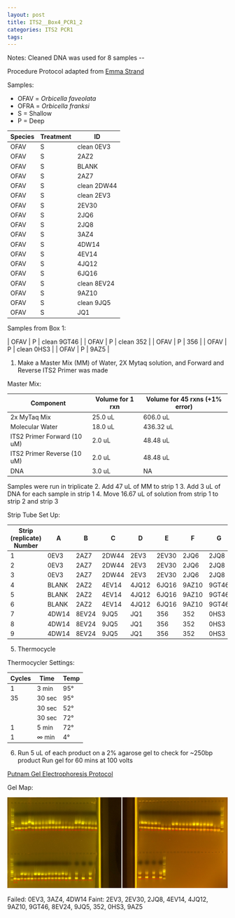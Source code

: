 ```yaml
---
layout: post
title: ITS2__Box4_PCR1_2
categories: ITS2 PCR1
tags:
---
```






Notes:
Cleaned DNA was used for 8 samples --


Procedure
Protocol adapted from [Emma Strand](https://emmastrand.github.io/EmmaStrand_Notebook/ITS2-Sequencing-Protocol/)

Samples:
- OFAV = *Orbicella faveolata*
- OFRA = *Orbicella franksi*
- S = Shallow
- P = Deep

| Species | Treatment | ID          |
|---------|-----------|-------------|
| OFAV    | S         | clean 0EV3  |
| OFAV    | S         | 2AZ2        |
| OFAV    | S         | BLANK       |
| OFAV    | S         | 2AZ7        |
| OFAV    | S         | clean 2DW44 |
| OFAV    | S         | clean 2EV3  |
| OFAV    | S         | 2EV30       |
| OFAV    | S         | 2JQ6        |
| OFAV    | S         | 2JQ8        |
| OFAV    | S         | 3AZ4        |
| OFAV    | S         | 4DW14       |
| OFAV    | S         | 4EV14       |
| OFAV    | S         | 4JQ12       |
| OFAV    | S         | 6JQ16       |
| OFAV    | S         | clean 8EV24 |
| OFAV    | S         | 9AZ10       |
| OFAV    | S         | clean 9JQ5  |
| OFAV    | S         | JQ1         |

Samples from Box 1:

| OFAV    | P         | clean 9GT46 |
| OFAV    | P         | clean 352   |
| OFAV    | P         | 356         |
| OFAV    | P         | clean 0HS3  |
| OFAV    | P         | 9AZ5        |


1. Make a Master Mix (MM) of Water, 2X Mytaq solution, and Forward and Reverse ITS2 Primer was made

Master Mix:

| Component                   | Volume for 1 rxn  |  Volume for 45 rxns (+1% error)  |
|-----------------------------|-------------------|----------------------------------|
| 2x MyTaq Mix                | 25.0 uL           | 606.0 uL                         |
| Molecular Water             | 18.0 uL           | 436.32 uL                        |
| ITS2 Primer Forward (10 uM) | 2.0  uL           | 48.48 uL                         |
| ITS2 Primer Reverse (10 uM) | 2.0  uL           | 48.48 uL                         |
| DNA                         | 3.0 uL            | NA                               |

Samples were run in triplicate
2. Add 47 uL of MM to strip 1
3. Add 3 uL of DNA for each sample in strip 1
4. Move 16.67 uL of solution from strip 1 to strip 2 and strip 3

Strip Tube Set Up:

| Strip (replicate) Number | A     | B     | C      | D     | E     | F      | G     | H      |
|--------------------------|-------|-------|--------|-------|-------|--------|-------|--------|
| 1                        | 0EV3  | 2AZ7  | 2DW44  | 2EV3  | 2EV30 | 2JQ6   | 2JQ8  | 3AZ4   |
| 2                        | 0EV3  | 2AZ7  | 2DW44  | 2EV3  | 2EV30 | 2JQ6   | 2JQ8  | 3AZ4   |
| 3                        | 0EV3  | 2AZ7  | 2DW44  | 2EV3  | 2EV30 | 2JQ6   | 2JQ8  | 3AZ4   |
| 4                        | BLANK | 2AZ2  | 4EV14  | 4JQ12 | 6JQ16 | 9AZ10  | 9GT46 | BLANK  |
| 5                        | BLANK | 2AZ2  | 4EV14  | 4JQ12 | 6JQ16 | 9AZ10  | 9GT46 | BLANK  |
| 6                        | BLANK | 2AZ2  | 4EV14  | 4JQ12 | 6JQ16 | 9AZ10  | 9GT46 | BLANK  |
| 7                        | 4DW14 | 8EV24 | 9JQ5   | JQ1   | 356   | 352    | 0HS3  | 9AZ5   |
| 8                        | 4DW14 | 8EV24 | 9JQ5   | JQ1   | 356   | 352    | 0HS3  | 9AZ5   |
| 9                        | 4DW14 | 8EV24 | 9JQ5   | JQ1   | 356   | 352    | 0HS3  | 9AZ5   |


5. Thermocycle

Thermocycler Settings:

| Cycles | Time   | Temp |
|--------|--------|------|
| 1 	   | 3 min  | 95°  |
| 35     | 30 sec | 95°  |
|        | 30 sec | 52°  |
|        | 30 sec | 72°  |
| 1      | 5 min  | 72°  |
| 1      | ∞ min  | 4°   |

6. Run 5 uL of each product on a 2% agarose gel to check for ~250bp product
   Run gel for 60 mins at 100 volts

[Putnam Gel Electrophoresis Protocol](https://emmastrand.github.io/EmmaStrand_Notebook/Gel-Electrophoresis-Protocol/)

Gel Map:

![](https://raw.githubusercontent.com/wdunster/WDPrada_Lab_Notebook/master/images/ITS2_Gel16.png)

Failed: 0EV3, 3AZ4, 4DW14
Faint: 2EV3,  2EV30, 2JQ8, 4EV14, 4JQ12, 9AZ10, 9GT46, 8EV24, 9JQ5, 352, 0HS3, 9AZ5
